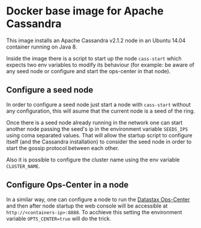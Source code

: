 # Docker base image for Apache Cassandra

This image installs an Apache Cassandra v2.1.2 node in an Ubuntu 14.04 container running on Java 8.

Inside the image there is a script to start up the node ```cass-start``` which expects two env variables to modify its behaviour (for example: be aware of any seed node or configure and start the ops-center in that node). 

## Configure a seed node

In order to configure a seed node just start  a node with ```cass-start``` without any configuration, this will asume that the current node is a seed of the ring. 

Once there is a seed node already running in the network one can start another node passing the seed's ip in the environment variable ```SEEDS_IPS``` using coma separated values. That will allow the startup script to configure itself (and the Cassandra installation) to consider the seed node in order to start the gossip protocol between each other.

Also it is possible to configure the cluster name using the env variable ```CLUSTER_NAME```.

## Configure Ops-Center in a node

In a similar way, one can configure a node to run the [Datastax Ops-Center](http://www.datastax.com/what-we-offer/products-services/datastax-opscenter) and then after node startup the web console will be accessible at ```http://<containers-ip>:8888```. To acchieve this setting the environment variable ```OPTS_CENTER=true``` will do the trick.
